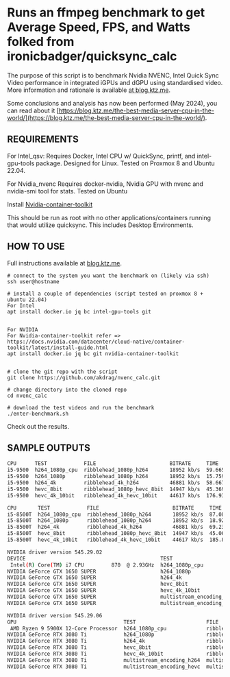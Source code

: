 
Runs an ffmpeg benchmark to get Average Speed, FPS, and Watts folked from ironicbadger/quicksync_calc
===========================================

The purpose of this script is to benchmark Nvidia NVENC, Intel Quick Sync Video performance in integrated iGPUs and dGPU using standardised video. More information and rationale is available [at blog.ktz.me](https://blog.ktz.me/i-need-your-help-with-intel-quick-sync-benchmarking/).

Some conclusions and analysis has now been performed (May 2024), you can read about it [https://blog.ktz.me/the-best-media-server-cpu-in-the-world/](https://blog.ktz.me/the-best-media-server-cpu-in-the-world/).

REQUIREMENTS
------------

For Intel_qsv:
Requires Docker, Intel CPU w/ QuickSync, printf, and intel-gpu-tools package. Designed for Linux. Tested on Proxmox 8 and Ubuntu 22.04.

For Nvidia_nvenc
Requires docker-nvidia, Nvidia GPU with nvenc and nvidia-smi tool for stats. Tested on Ubuntu 

Install [Nvidia-container-toolkit](https://docs.nvidia.com/datacenter/cloud-native/container-toolkit/latest/install-guide.html)

This should be run as root with no other applications/containers running that would utilize quicksync. This includes Desktop Environments.

HOW TO USE
------------

Full instructions available at [blog.ktz.me](https://blog.ktz.me/i-need-your-help-with-intel-quick-sync-benchmarking/).

```
# connect to the system you want the benchmark on (likely via ssh)
ssh user@hostname

# install a couple of dependencies (script tested on proxmox 8 + ubuntu 22.04)
For Intel
apt install docker.io jq bc intel-gpu-tools git


For NVIDIA
For Nvidia-container-toolkit refer => https://docs.nvidia.com/datacenter/cloud-native/container-toolkit/latest/install-guide.html 
apt install docker.io jq bc git nvidia-container-toolkit


# clone the git repo with the script
git clone https://github.com/akdrag/nvenc_calc.git

# change directory into the cloned repo
cd nvenc_calc

# download the test videos and run the benchmark
./enter-benchmark.sh

```


Check out the results.

SAMPLE OUTPUTS
------------
```bash
CPU      TEST            FILE                        BITRATE     TIME      AVG_FPS  AVG_SPEED  AVG_WATTS
i5-9500  h264_1080p_cpu  ribblehead_1080p_h264       18952 kb/s  59.665s   58.03    2.05x      N/A
i5-9500  h264_1080p      ribblehead_1080p_h264       18952 kb/s  15.759s   232.03   7.63x      7.66
i5-9500  h264_4k         ribblehead_4k_h264          46881 kb/s  58.667s   59.21    2.09x      7.49
i5-9500  hevc_8bit       ribblehead_1080p_hevc_8bit  14947 kb/s  45.369s   76.10    2.66x      9.09
i5-9500  hevc_4k_10bit   ribblehead_4k_hevc_10bit    44617 kb/s  176.932s  19.71    .68x       10.12
```

```bash
CPU       TEST            FILE                        BITRATE     TIME      AVG_FPS  AVG_SPEED  AVG_WATTS
i5-8500T  h264_1080p_cpu  ribblehead_1080p_h264       18952 kb/s  87.080s   42.86    1.46x      N/A
i5-8500T  h264_1080p      ribblehead_1080p_h264       18952 kb/s  18.928s   182.45   6.31x      9.09
i5-8500T  h264_4k         ribblehead_4k_h264          46881 kb/s  69.238s   49.52    1.75x      9.04
i5-8500T  hevc_8bit       ribblehead_1080p_hevc_8bit  14947 kb/s  45.061s   76.42    2.67x      11.93
i5-8500T  hevc_4k_10bit   ribblehead_4k_hevc_10bit    44617 kb/s  185.816s  18.85    .65x       13.13
```

```bash
NVIDIA driver version 545.29.02
DEVICE                                            TEST                       FILE                        INP_BITRATE1  INP_BITRATE2  TIME      AVG_FPS  AVG_SPEED  AVG_WATTS
 Intel(R) Core(TM) i7 CPU         870  @ 2.93GHz  h264_1080p_cpu             ribblehead_1080p_h264       18952 kb/s                  209.568s  16.27    .62x       
NVIDIA GeForce GTX 1650 SUPER                     h264_1080p                 ribblehead_1080p_h264       18952 kb/s                  19.848s   168.10   6.07x      28.64sss
NVIDIA GeForce GTX 1650 SUPER                     h264_4k                    ribblehead_4k_h264          46881 kb/s                  79.457s   42.29    1.56x      29.71sss
NVIDIA GeForce GTX 1650 SUPER                     hevc_8bit                  ribblehead_1080p_hevc_8bit  14947 kb/s                  27.558s   124.66   4.40x      31.53sss
NVIDIA GeForce GTX 1650 SUPER                     hevc_4k_10bit              ribblehead_4k_hevc_10bit    44617 kb/s                  104.621s  32.68    1.17x      32.59sss
NVIDIA GeForce GTX 1650 SUPER                     multistream_encoding_h264  multistream_x4_h264         18952 kb/s    46881 kb/s    267.221s  12.93    .42x       31.28sss
NVIDIA GeForce GTX 1650 SUPER                     multistream_encoding_hevc  multistream_x4_hevc         14947 kb/s    44617 kb/s    263.734s  12.94    .42x       32.32sss

```

```bash
NVIDIA driver version 545.29.06
GPU                                   TEST                       FILE                        INP_BITRATE1  INP_BITRATE2    TIME      AVG_FPS  AVG_SPEED  AVG_WATTS
 AMD Ryzen 9 5900X 12-Core Processor  h264_1080p_cpu             ribblehead_1080p_h264       18952 kb/s                    23.235s   139.27   5.30x      
NVIDIA GeForce RTX 3080 Ti            h264_1080p                 ribblehead_1080p_h264       18952 kb/s                    20.071s   169.27   6.17x      135.62
NVIDIA GeForce RTX 3080 Ti            h264_4k                    ribblehead_4k_h264          46881 kb/s                    81.326s   41.23    1.54x      144.96
NVIDIA GeForce RTX 3080 Ti            hevc_8bit                  ribblehead_1080p_hevc_8bit  14947 kb/s                    28.112s   122.00   4.35x      145.72
NVIDIA GeForce RTX 3080 Ti            hevc_4k_10bit              ribblehead_4k_hevc_10bit    44617 kb/s                    107.733s  31.69    1.15x      147.97
NVIDIA GeForce RTX 3080 Ti            multistream_encoding_h264  multistream_x4_h264         18952 kb/s    46881 kb/s      286.420s  11.92    .38x       146.48
NVIDIA GeForce RTX 3080 Ti            multistream_encoding_hevc  multistream_x4_hevc         14947 kb/s    44617 kb/s      273.322s  12.69    .40x       146.45

```